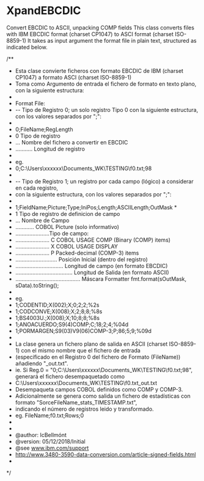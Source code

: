 # XpandEBCDIC
Convert EBCDIC to ASCII, unpacking COMP fields 
This class converts files with IBM EBCDIC format (charset CP1047) to ASCI format (charset ISO-8859-1)
It takes as input argument the format file in plain text, structured as indicated below.  

/**
 * Esta clase convierte ficheros con formato EBCDIC de IBM (charset CP1047) a formato ASCI (charset ISO-8859-1)
 * Toma como Argumento de entrada el fichero de formato en texto plano, con la siguiente estructura:
 * 
 * Format File:
 * -- Tipo de Registro 0; un solo registro Tipo 0 con la siguiente estructura, con los valores separados por ";": 
 *   
 *   0;FileName;RegLength
 *   0 Tipo de registro
 * ... Nombre del fichero a convertir en EBCDIC
 * ........... Longitud de registro
 * 
 * eg. 
 * 0;C:\Users\xxxxxx\Documents\_WK\TESTING\f0.txt;98
 *
 * -- Tipo de Registro 1; un registro por cada campo (lógico) a considerar en cada registro,
 *  con la siguiente estructura, con los valores separados por ";": 
 *   
 *   1;FieldName;Picture;Type;IniPos;Length;ASCIILength;OutMask *   
 *   1 Tipo de registro de definicion de campo
 *   ... Nombre de Campo
 *   ............ COBOL Picture (solo informativo)
 *   ......................Tipo de campo:
 *   ...................... C  COBOL USAGE COMP (Binary (COMP) items) 
 *   ...................... X  COBOL USAGE DISPLAY
 *   ...................... P  Packed-decimal (COMP-3) items
 *   ........................... Posición Inicial (dentro del registro)
 *   ............................... Longitud de campo (en formato EBCDIC)
 *   ..................................... Longitud de Salida (en formato ASCII)
 *   .......................................... Máscara Formatter fmt.format(sOutMask, sData).toString();
 *  
 * eg. 
 * 1;CODENTID;X(002);X;0;2;2;%2s
 * 1;CODCONVE;X(008);X;2;8;8;%8s
 * 1;BS4003U.;X(008);X;10;8;8;%8s
 * 1;ANOACUERDO;S9(4)COMP;C;18;2;4;%04d    
 * 1;PORMARGEN;S9(03)V9(06)COMP-3;P;86;5;9;%09d 
 *  
 * La clase genera un fichero plano de salida en ASCII (charset ISO-8859-1) con el mismo nombre que el fichero de entrada
 * (especificado en el Registro 0 del fichero de Formato (FileName)) añadiendo "_out.txt".
 * ie. Si Reg.0 = "0;C:\Users\xxxxxx\Documents\_WK\TESTING\f0.txt;98", generará el fichero desempaquetado como
 * C:\Users\xxxxxx\Documents\_WK\TESTING\f0.txt_out.txt 
 * Desempaqueta campos COBOL definidos como COMP y COMP-3.
 * Adicionalmente se genera como salida un fichero de estadísticas con formato "SorceFileName_stats_TIMESTAMP.txt",
 * indicando el número de registros leido y transformado. 
 * eg. FileName;f0.txt;Rows;0  
 *
 *  
 * @author: IcBellmónt 
 * @version: 05/12/2018/Initial
 * @see <a href = "https://www.ibm.com/support/knowledgecenter/SSQ2R2_14.0.0/com.ibm.ent.cbl.zos.doc/PGandLR/ref/rlddecom.html" > www.ibm.com/support </a>
 *  http://www.3480-3590-data-conversion.com/article-signed-fields.html
 *
 */
